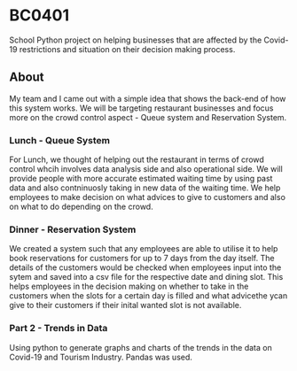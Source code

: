 # BC0401
School Python project on helping businesses that are affected by the Covid-19 restrictions and situation on their decision making process.
## About 
My team and I came out with a simple idea that shows the back-end of how this system works. We will be targeting restaurant businesses and focus more on the crowd control aspect - Queue system and Reservation System.
### Lunch - Queue System
For Lunch, we thought of helping out the restaurant in terms of crowd control whcih involves data analysis side and also operational side. We will provide people with more accurate estimated waiting time by using past data and also contninuosly taking in new data of the waiting time. We help employees to make decision on what advices to give to customers and also on what to do depending on the crowd. 

### Dinner - Reservation System
We created a system such that any employees are able to utilise it to help book reservations for customers for up to 7 days from the day itself. The details of the customers would be checked when employees input into the sytem and saved into a csv file for the respective date and dining slot. This helps employees in the decision making on whether to take in the customers when the slots for a certain day is filled and what advicethe ycan give to their customers if their inital wanted slot is not available. 

### Part 2 - Trends in Data 
Using python to generate graphs and charts of the trends in the data on Covid-19 and Tourism Industry. Pandas was used. 

